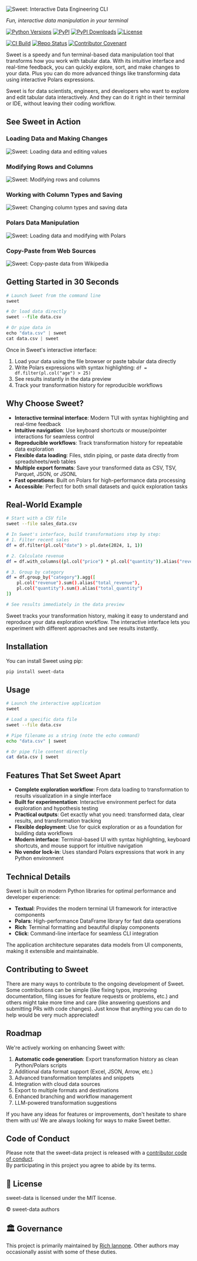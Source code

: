 ![Sweet: Interactive Data Engineering CLI](sweet-logo.svg)

_Fun, interactive data manipulation in your terminal_

<div align="left">

[![Python Versions](https://img.shields.io/pypi/pyversions/sweet-data.svg)](https://pypi.python.org/pypi/sweet-data)
[![PyPI](https://img.shields.io/pypi/v/sweet-data)](https://pypi.org/project/sweet-data/#history)
[![PyPI Downloads](https://static.pepy.tech/badge/sweet-data)](https://pepy.tech/projects/sweet-data)
[![License](https://img.shields.io/github/license/rich-iannone/sweet-data)](https://img.shields.io/github/license/rich-iannone/sweet-data)

[![CI Build](https://github.com/rich-iannone/sweet-data/actions/workflows/ci.yaml/badge.svg)](https://github.com/rich-iannone/sweet-data/actions/workflows/ci.yaml)
[![Repo Status](https://www.repostatus.org/badges/latest/active.svg)](https://www.repostatus.org/#active)
[![Contributor Covenant](https://img.shields.io/badge/Contributor%20Covenant-v2.1%20adopted-ff69b4.svg)](https://www.contributor-covenant.org/version/2/1/code_of_conduct.html)

</div>

Sweet is a speedy and fun terminal-based data manipulation tool that transforms how you work with tabular data. With its intuitive interface and real-time feedback, you can quickly explore, sort, and make changes to your data. Plus you can do more advanced things like transforming data using interactive Polars expressions.

Sweet is for data scientists, engineers, and developers who want to explore and edit tabular data interactively. And they can do it right in their terminal or IDE, without leaving their coding workflow.

## See Sweet in Action

### Loading Data and Making Changes

![Sweet: Loading data and editing values](sweet-open-load-data-change-values.gif)

### Modifying Rows and Columns

![Sweet: Modifying rows and columns](sweet-modify-rows-and-columns.gif)

### Working with Column Types and Saving

![Sweet: Changing column types and saving data](change-column-type-save-data.gif)

### Polars Data Manipulation

![Sweet: Loading data and modifying with Polars](load-data-modify-with-polars.gif)

### Copy-Paste from Web Sources

![Sweet: Copy-paste data from Wikipedia](copy-paste-from-wikipedia.gif)

## Getting Started in 30 Seconds

```python
# Launch Sweet from the command line
sweet

# Or load data directly
sweet --file data.csv

# Or pipe data in
echo "data.csv" | sweet
cat data.csv | sweet
```

Once in Sweet's interactive interface:

1. Load your data using the file browser or paste tabular data directly
2. Write Polars expressions with syntax highlighting: `df = df.filter(pl.col("age") > 25)`
3. See results instantly in the data preview
4. Track your transformation history for reproducible workflows

## Why Choose Sweet?

- **Interactive terminal interface**: Modern TUI with syntax highlighting and real-time feedback
- **Intuitive navigation**: Use keyboard shortcuts or mouse/pointer interactions for seamless control
- **Reproducible workflows**: Track transformation history for repeatable data exploration
- **Flexible data loading**: Files, stdin piping, or paste data directly from spreadsheets/web tables
- **Multiple export formats**: Save your transformed data as CSV, TSV, Parquet, JSON, or JSONL
- **Fast operations**: Built on Polars for high-performance data processing
- **Accessible**: Perfect for both small datasets and quick exploration tasks

## Real-World Example

```bash
# Start with a CSV file
sweet --file sales_data.csv

# In Sweet's interface, build transformations step by step:
# 1. Filter recent sales
df = df.filter(pl.col("date") > pl.date(2024, 1, 1))

# 2. Calculate revenue
df = df.with_columns((pl.col("price") * pl.col("quantity")).alias("revenue"))

# 3. Group by category
df = df.group_by("category").agg([
    pl.col("revenue").sum().alias("total_revenue"),
    pl.col("quantity").sum().alias("total_quantity")
])

# See results immediately in the data preview
```

Sweet tracks your transformation history, making it easy to understand and reproduce your data exploration workflow. The interactive interface lets you experiment with different approaches and see results instantly.

## Installation

You can install Sweet using pip:

```bash
pip install sweet-data
```

## Usage

```bash
# Launch the interactive application
sweet

# Load a specific data file
sweet --file data.csv

# Pipe filename as a string (note the echo command)
echo "data.csv" | sweet

# Or pipe file content directly
cat data.csv | sweet
```

## Features That Set Sweet Apart

- **Complete exploration workflow**: From data loading to transformation to results visualization in a single interface
- **Built for experimentation**: Interactive environment perfect for data exploration and hypothesis testing
- **Practical outputs**: Get exactly what you need: transformed data, clear results, and transformation tracking
- **Flexible deployment**: Use for quick exploration or as a foundation for building data workflows
- **Modern interface**: Terminal-based UI with syntax highlighting, keyboard shortcuts, and mouse support for intuitive navigation
- **No vendor lock-in**: Uses standard Polars expressions that work in any Python environment

## Technical Details

Sweet is built on modern Python libraries for optimal performance and developer experience:

- **Textual**: Provides the modern terminal UI framework for interactive components
- **Polars**: High-performance DataFrame library for fast data operations
- **Rich**: Terminal formatting and beautiful display components
- **Click**: Command-line interface for seamless CLI integration

The application architecture separates data models from UI components, making it extensible and maintainable.

## Contributing to Sweet

There are many ways to contribute to the ongoing development of Sweet. Some contributions can be simple (like fixing typos, improving documentation, filing issues for feature requests or problems, etc.) and others might take more time and care (like answering questions and submitting PRs with code changes). Just know that anything you can do to help would be very much appreciated!

## Roadmap

We're actively working on enhancing Sweet with:

1. **Automatic code generation**: Export transformation history as clean Python/Polars scripts
2. Additional data format support (Excel, JSON, Arrow, etc.)
3. Advanced transformation templates and snippets
4. Integration with cloud data sources
5. Export to multiple formats and destinations
6. Enhanced branching and workflow management
7. LLM-powered transformation suggestions

If you have any ideas for features or improvements, don't hesitate to share them with us! We are always looking for ways to make Sweet better.

## Code of Conduct

Please note that the sweet-data project is released with a [contributor code of conduct](https://www.contributor-covenant.org/version/2/1/code_of_conduct/). <br>By participating in this project you agree to abide by its terms.

## 📄 License

sweet-data is licensed under the MIT license.

© sweet-data authors

## 🏛️ Governance

This project is primarily maintained by
[Rich Iannone](https://bsky.app/profile/richmeister.bsky.social). Other authors may occasionally
assist with some of these duties.
